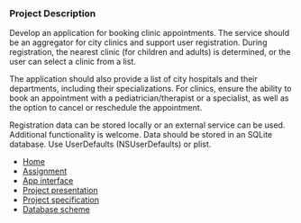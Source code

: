 ### Project Description

Develop an application for booking clinic appointments. The service should be an aggregator for city clinics and support user registration. During registration, the nearest clinic (for children and adults) is determined, or the user can select a clinic from a list. 

The application should also provide a list of city hospitals and their departments, including their specializations. For clinics, ensure the ability to book an appointment with a pediatrician/therapist or a specialist, as well as the option to cancel or reschedule the appointment. 

Registration data can be stored locally or an external service can be used. Additional functionality is welcome. Data should be stored in an SQLite database. Use UserDefaults (NSUserDefaults) or plist.

<link rel="stylesheet" href="/assets/css/style.scss">

<div class="sidebar">
    <ul>
        <li><a href="https://fpmi-tp2024.github.io/tpmp-gpd-lab10-hryakopluxi/index.html">Home</a></li>
        <li><a href="https://fpmi-tp2024.github.io/tpmp-gpd-lab10-hryakopluxi/assignment.html">Assignment</a></li>
        <li><a href="https://fpmi-tp2024.github.io/tpmp-gpd-lab10-hryakopluxi/interface.html">App interface</a></li>
        <li><a href="https://fpmi-tp2024.github.io/tpmp-gpd-lab10-hryakopluxi/presentation.html">Project presentation</a></li>
        <li><a href="https://fpmi-tp2024.github.io/tpmp-gpd-lab10-hryakopluxi/specification.html">Project specification</a></li>
        <li><a href="https://fpmi-tp2024.github.io/tpmp-gpd-lab10-hryakopluxi/database.html">Database scheme</a></li>
    </ul>
</div>

